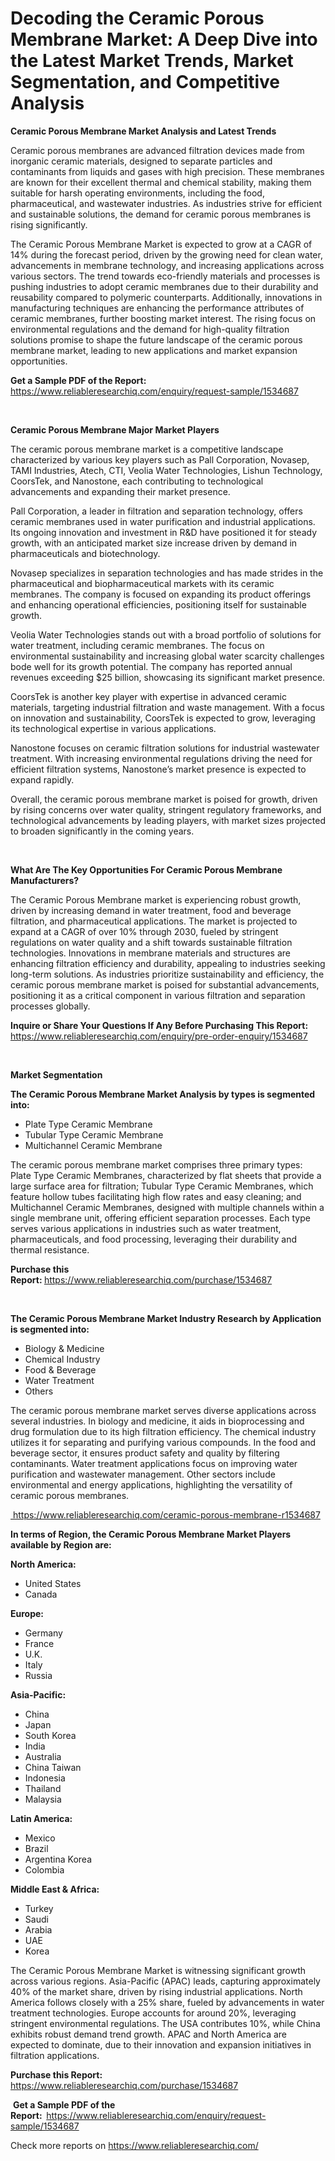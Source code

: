<p><h1>Decoding the Ceramic Porous Membrane Market: A Deep Dive into the Latest Market Trends, Market Segmentation, and Competitive Analysis</h1></p><p><strong>Ceramic Porous Membrane Market Analysis and Latest Trends</strong></p>
<p><p>Ceramic porous membranes are advanced filtration devices made from inorganic ceramic materials, designed to separate particles and contaminants from liquids and gases with high precision. These membranes are known for their excellent thermal and chemical stability, making them suitable for harsh operating environments, including the food, pharmaceutical, and wastewater industries. As industries strive for efficient and sustainable solutions, the demand for ceramic porous membranes is rising significantly.</p><p>The Ceramic Porous Membrane Market is expected to grow at a CAGR of 14% during the forecast period, driven by the growing need for clean water, advancements in membrane technology, and increasing applications across various sectors. The trend towards eco-friendly materials and processes is pushing industries to adopt ceramic membranes due to their durability and reusability compared to polymeric counterparts. Additionally, innovations in manufacturing techniques are enhancing the performance attributes of ceramic membranes, further boosting market interest. The rising focus on environmental regulations and the demand for high-quality filtration solutions promise to shape the future landscape of the ceramic porous membrane market, leading to new applications and market expansion opportunities.</p></p>
<p><strong>Get a Sample PDF of the Report:&nbsp;</strong> <a href="https://www.reliableresearchiq.com/enquiry/request-sample/1534687?utm_campaign=3106&utm_medium=2&utm_source=Github&utm_content=ia&utm_term=03042025&utm_id=ceramic-porous-membrane">https://www.reliableresearchiq.com/enquiry/request-sample/1534687</a></p>
<p>&nbsp;</p>
<p><strong>Ceramic Porous Membrane Major Market Players</strong></p>
<p><p>The ceramic porous membrane market is a competitive landscape characterized by various key players such as Pall Corporation, Novasep, TAMI Industries, Atech, CTI, Veolia Water Technologies, Lishun Technology, CoorsTek, and Nanostone, each contributing to technological advancements and expanding their market presence.</p><p>Pall Corporation, a leader in filtration and separation technology, offers ceramic membranes used in water purification and industrial applications. Its ongoing innovation and investment in R&D have positioned it for steady growth, with an anticipated market size increase driven by demand in pharmaceuticals and biotechnology.</p><p>Novasep specializes in separation technologies and has made strides in the pharmaceutical and biopharmaceutical markets with its ceramic membranes. The company is focused on expanding its product offerings and enhancing operational efficiencies, positioning itself for sustainable growth.</p><p>Veolia Water Technologies stands out with a broad portfolio of solutions for water treatment, including ceramic membranes. The focus on environmental sustainability and increasing global water scarcity challenges bode well for its growth potential. The company has reported annual revenues exceeding $25 billion, showcasing its significant market presence.</p><p>CoorsTek is another key player with expertise in advanced ceramic materials, targeting industrial filtration and waste management. With a focus on innovation and sustainability, CoorsTek is expected to grow, leveraging its technological expertise in various applications.</p><p>Nanostone focuses on ceramic filtration solutions for industrial wastewater treatment. With increasing environmental regulations driving the need for efficient filtration systems, Nanostone’s market presence is expected to expand rapidly.</p><p>Overall, the ceramic porous membrane market is poised for growth, driven by rising concerns over water quality, stringent regulatory frameworks, and technological advancements by leading players, with market sizes projected to broaden significantly in the coming years.</p></p>
<p>&nbsp;</p>
<p><strong>What Are The Key Opportunities For Ceramic Porous Membrane Manufacturers?</strong></p>
<p><p>The Ceramic Porous Membrane market is experiencing robust growth, driven by increasing demand in water treatment, food and beverage filtration, and pharmaceutical applications. The market is projected to expand at a CAGR of over 10% through 2030, fueled by stringent regulations on water quality and a shift towards sustainable filtration technologies. Innovations in membrane materials and structures are enhancing filtration efficiency and durability, appealing to industries seeking long-term solutions. As industries prioritize sustainability and efficiency, the ceramic porous membrane market is poised for substantial advancements, positioning it as a critical component in various filtration and separation processes globally.</p></p>
<p><strong>Inquire or Share Your Questions If Any Before Purchasing This Report:</strong> <a href="https://www.reliableresearchiq.com/enquiry/pre-order-enquiry/1534687?utm_campaign=3106&utm_medium=2&utm_source=Github&utm_content=ia&utm_term=03042025&utm_id=ceramic-porous-membrane">https://www.reliableresearchiq.com/enquiry/pre-order-enquiry/1534687</a></p>
<p>&nbsp;</p>
<p><strong>Market Segmentation</strong></p>
<p><strong>The Ceramic Porous Membrane Market Analysis by types is segmented into:</strong></p>
<p><ul><li>Plate Type Ceramic Membrane</li><li>Tubular Type Ceramic Membrane</li><li>Multichannel Ceramic Membrane</li></ul></p>
<p><p>The ceramic porous membrane market comprises three primary types: Plate Type Ceramic Membranes, characterized by flat sheets that provide a large surface area for filtration; Tubular Type Ceramic Membranes, which feature hollow tubes facilitating high flow rates and easy cleaning; and Multichannel Ceramic Membranes, designed with multiple channels within a single membrane unit, offering efficient separation processes. Each type serves various applications in industries such as water treatment, pharmaceuticals, and food processing, leveraging their durability and thermal resistance.</p></p>
<p><strong>Purchase this Report:&nbsp;</strong><a href="https://www.reliableresearchiq.com/purchase/1534687?utm_campaign=3106&utm_medium=2&utm_source=Github&utm_content=ia&utm_term=03042025&utm_id=ceramic-porous-membrane">https://www.reliableresearchiq.com/purchase/1534687</a></p>
<p>&nbsp;</p>
<p><strong>The Ceramic Porous Membrane Market Industry Research by Application is segmented into:</strong></p>
<p><ul><li>Biology & Medicine</li><li>Chemical Industry</li><li>Food & Beverage</li><li>Water Treatment</li><li>Others</li></ul></p>
<p><p>The ceramic porous membrane market serves diverse applications across several industries. In biology and medicine, it aids in bioprocessing and drug formulation due to its high filtration efficiency. The chemical industry utilizes it for separating and purifying various compounds. In the food and beverage sector, it ensures product safety and quality by filtering contaminants. Water treatment applications focus on improving water purification and wastewater management. Other sectors include environmental and energy applications, highlighting the versatility of ceramic porous membranes.</p></p>
<p><a href="https://www.reliableresearchiq.com/ceramic-porous-membrane-r1534687?utm_campaign=3106&utm_medium=2&utm_source=Github&utm_content=ia&utm_term=03042025&utm_id=ceramic-porous-membrane">&nbsp;https://www.reliableresearchiq.com/ceramic-porous-membrane-r1534687</a></p>
<p><strong>In terms of Region, the Ceramic Porous Membrane Market Players available by Region are:</strong></p>
<p>
    <p> <strong> North America: </strong>
        <ul>
            <li>United States</li>
            <li>Canada</li>
        </ul>
        </p> 
    <p> <strong> Europe: </strong>
        <ul>
            <li>Germany</li>
            <li>France</li>
            <li>U.K.</li>
            <li>Italy</li>
            <li>Russia</li>
        </ul>
        </p> 
    <p> <strong> Asia-Pacific: </strong>
        <ul>
            <li>China</li>
            <li>Japan</li>
            <li>South Korea</li>
            <li>India</li>
            <li>Australia</li>
            <li>China Taiwan</li>
            <li>Indonesia</li>
            <li>Thailand</li>
            <li>Malaysia</li>
        </ul>
        </p> 
    <p> <strong> Latin America: </strong>
        <ul>
            <li>Mexico</li>
            <li>Brazil</li>
            <li>Argentina Korea</li>
            <li>Colombia</li>
        </ul>
        </p> 
    <p> <strong> Middle East & Africa: </strong>
        <ul>
            <li>Turkey</li>
            <li>Saudi</li>
            <li>Arabia</li>
            <li>UAE</li>
            <li>Korea</li>
        </ul>
    </p>
    </p>
<p><p>The Ceramic Porous Membrane Market is witnessing significant growth across various regions. Asia-Pacific (APAC) leads, capturing approximately 40% of the market share, driven by rising industrial applications. North America follows closely with a 25% share, fueled by advancements in water treatment technologies. Europe accounts for around 20%, leveraging stringent environmental regulations. The USA contributes 10%, while China exhibits robust demand trend growth. APAC and North America are expected to dominate, due to their innovation and expansion initiatives in filtration applications.</p></p>
<p><strong>Purchase this Report: </strong><a href="https://www.reliableresearchiq.com/purchase/1534687?utm_campaign=3106&utm_medium=2&utm_source=Github&utm_content=ia&utm_term=03042025&utm_id=ceramic-porous-membrane">https://www.reliableresearchiq.com/purchase/1534687</a></p>
<p>&nbsp;<strong>Get a Sample PDF of the Report:&nbsp;&nbsp;</strong><a href="https://www.reliableresearchiq.com/enquiry/request-sample/1534687?utm_campaign=3106&utm_medium=2&utm_source=Github&utm_content=ia&utm_term=03042025&utm_id=ceramic-porous-membrane">https://www.reliableresearchiq.com/enquiry/request-sample/1534687</a></p>
<p><strong></strong></p>
<p>Check more reports on <a href="https://www.reliableresearchiq.com/?utm_campaign=3106&utm_medium=2&utm_source=Github&utm_content=ia&utm_term=03042025&utm_id=ceramic-porous-membrane">https://www.reliableresearchiq.com/</a></p>